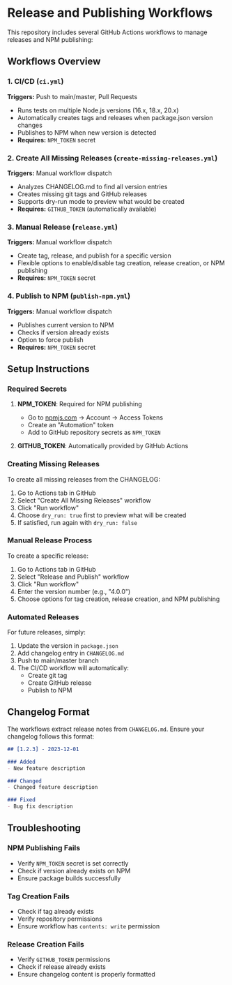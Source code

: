 # Release and Publishing Workflows

This repository includes several GitHub Actions workflows to manage releases and NPM publishing:

## Workflows Overview

### 1. CI/CD (`ci.yml`)
**Triggers:** Push to main/master, Pull Requests
- Runs tests on multiple Node.js versions (16.x, 18.x, 20.x)
- Automatically creates tags and releases when package.json version changes
- Publishes to NPM when new version is detected
- **Requires:** `NPM_TOKEN` secret

### 2. Create All Missing Releases (`create-missing-releases.yml`)
**Triggers:** Manual workflow dispatch
- Analyzes CHANGELOG.md to find all version entries
- Creates missing git tags and GitHub releases
- Supports dry-run mode to preview what would be created
- **Requires:** `GITHUB_TOKEN` (automatically available)

### 3. Manual Release (`release.yml`)
**Triggers:** Manual workflow dispatch
- Create tag, release, and publish for a specific version
- Flexible options to enable/disable tag creation, release creation, or NPM publishing
- **Requires:** `NPM_TOKEN` secret

### 4. Publish to NPM (`publish-npm.yml`)
**Triggers:** Manual workflow dispatch
- Publishes current version to NPM
- Checks if version already exists
- Option to force publish
- **Requires:** `NPM_TOKEN` secret

## Setup Instructions

### Required Secrets

1. **NPM_TOKEN**: Required for NPM publishing
   - Go to [npmjs.com](https://www.npmjs.com) → Account → Access Tokens
   - Create an "Automation" token
   - Add to GitHub repository secrets as `NPM_TOKEN`

2. **GITHUB_TOKEN**: Automatically provided by GitHub Actions

### Creating Missing Releases

To create all missing releases from the CHANGELOG:

1. Go to Actions tab in GitHub
2. Select "Create All Missing Releases" workflow
3. Click "Run workflow"
4. Choose `dry_run: true` first to preview what will be created
5. If satisfied, run again with `dry_run: false`

### Manual Release Process

To create a specific release:

1. Go to Actions tab in GitHub
2. Select "Release and Publish" workflow
3. Click "Run workflow"
4. Enter the version number (e.g., "4.0.0")
5. Choose options for tag creation, release creation, and NPM publishing

### Automated Releases

For future releases, simply:

1. Update the version in `package.json`
2. Add changelog entry in `CHANGELOG.md`
3. Push to main/master branch
4. The CI/CD workflow will automatically:
   - Create git tag
   - Create GitHub release
   - Publish to NPM

## Changelog Format

The workflows extract release notes from `CHANGELOG.md`. Ensure your changelog follows this format:

```markdown
## [1.2.3] - 2023-12-01

### Added
- New feature description

### Changed
- Changed feature description

### Fixed
- Bug fix description
```

## Troubleshooting

### NPM Publishing Fails
- Verify `NPM_TOKEN` secret is set correctly
- Check if version already exists on NPM
- Ensure package builds successfully

### Tag Creation Fails
- Check if tag already exists
- Verify repository permissions
- Ensure workflow has `contents: write` permission

### Release Creation Fails
- Verify `GITHUB_TOKEN` permissions
- Check if release already exists
- Ensure changelog content is properly formatted